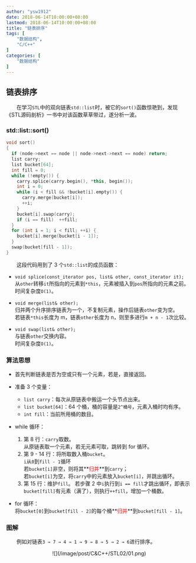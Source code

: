```yaml
---
author: "ysw1912"
date: 2018-06-14T10:00:00+08:00
lastmod: 2018-06-14T10:00:00+08:00
title: "链表排序"
tags: [
    "数据结构",
    "C/C++"
]
categories: [
    "数据结构"
]
---
```


## 链表排序

&emsp;&emsp;在学习`STL`中的双向链表`std::list`时，被它的`sort()`函数惊艳到，发现《STL源码剖析》一书中对该函数草草带过，遂分析一波。

### std::list::sort()

```cpp
void sort()
{
  if (node->next == node || node->next->next == node) return;
  list carry;
  list bucket[64];
  int fill = 0;
  while (!empty()) {
    carry.splice(carry.begin(), *this, begin());
    int i = 0;
    while (i < fill && !bucket[i].empty()) {
      carry.merge(bucket[i]);
      ++i;
    }
    bucket[i].swap(carry);
    if (i == fill)  ++fill;
  }
  for (int i = 1; i < fill; ++i) {
    bucket[i].merge(bucket[i - 1]);
  }
  swap(bucket[fill - 1]);
}
```

&emsp;&emsp;这段代码用到了 3 个`std::list`的成员函数：

- `void splice(const_iterator pos, list& other, const_iterator it);`  
  从`other`转移`it`所指向的元素到`*this`，元素被插入到`pos`所指向的元素之前。  
  时间复杂度`O(1)`。

- `void merge(list& other);`  
  归并两个升序排序链表为一个，不复制元素，操作后链表`other`变为空。  
  若链表`*this`长度为 m，链表`other`长度为 n，则至多进行`m + n - 1`次比较。

- `void swap(list& other);`  
  与链表`other`交换内容。  
  时间复杂度`O(1)`。

### 算法思想

- 首先判断链表是否为空或只有一个元素，若是，直接返回。

- 准备 3 个变量：
  - `list carry`：每次从原链表中搬运一个头节点出来。
  - `list bucket[64]`：64 个桶，桶的容量是`2^桶号`，元素入桶时均有序。
  - `int fill`：当前所用桶的数目。

- while 循环：

  1. 第 8 行：`carry`取数。  
     从原链表取一个元素，若无元素可取，跳转到 for 循环。
  2. 第 9 - 14 行：将所取数入桶`bucket`。  
     `i`从`0`到`fill - 1`循环  
     若`bucket[i]`非空，则将其**<font color=#ff0000>归并</font>**到`carry`；  
     若`bucket[i]`为空，将`carry`中的元素放入`bucket[i]`，并跳出循环。
  3. 第 15 行：维护`fill`。
     若步骤 2 中`i`执行到`i == fill`才跳出循环，即表示`bucket[fill]`有元素（满了），则执行`++fill`，增加一个桶数。

- for 循环：  
  将`bucket[0]`到`bucket[fill - 2]`的每个桶**<font color=#ff0000>归并</font>**到`bucket[fill - 1]`。

### 图解

&emsp;&emsp;例如对链表`3 → 7 → 4 → 1 → 9 → 8 → 5 → 2 → 6`进行排序。
<div align=center>![](/image/post/C&C++/STL02/01.png)</div>


